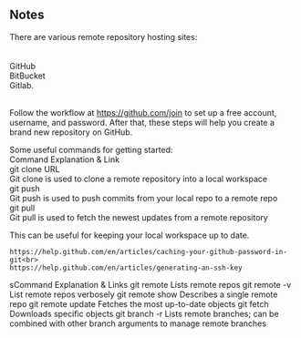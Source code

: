 ## Notes
There are various remote repository hosting sites:<br>
<br>
<br>   GitHub
<br>   BitBucket
<br>    Gitlab.

<br>Follow the workflow at https://github.com/join to set up a free account, username, and password. After that, these steps will help you create a brand new repository on GitHub.<br>

Some useful commands for getting started:<br>
Command	Explanation & Link<br>
git clone URL	<br>Git clone is used to clone a remote repository into a local workspace<br>
git push	<br>Git push is used to push commits from your local repo to a remote repo<br>
git pull	<br>Git pull is used to fetch the newest updates from a remote repository<br>

This can be useful for keeping your local workspace up to date.<br>

    https://help.github.com/en/articles/caching-your-github-password-in-git<br>
    https://help.github.com/en/articles/generating-an-ssh-key 



sCommand	Explanation & Links
git remote 	Lists remote repos
git remote -v	List remote repos verbosely
git remote show <name>	Describes a single remote repo
git remote update	Fetches the most up-to-date objects
git fetch	Downloads specific objects
git branch -r	Lists remote branches; can be combined with other branch arguments to manage remote branches




